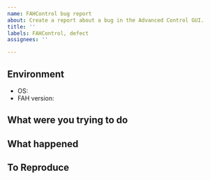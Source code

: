 ```yaml
---
name: FAHControl bug report
about: Create a report about a bug in the Advanced Control GUI.
title: ''
labels: FAHControl, defect
assignees: ''

---
```


## Environment

* OS:
* FAH version:

## What were you trying to do
<!--And what was the expected behaviour?-->

## What happened
<!--A clear and concise description of what the bug is.-->

## To Reproduce
<!--Steps to reproduce the behavior, if possible.-->
